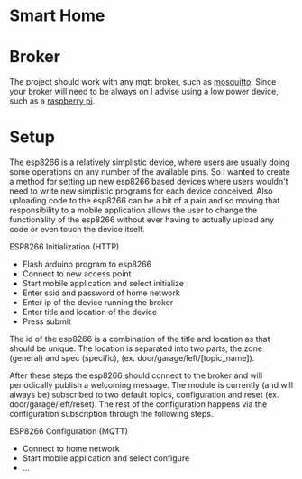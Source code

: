 # Smart Home

# Broker
The project should work with any mqtt broker, such as [mosquitto](https://mosquitto.org/). Since your broker will need to be always on I advise using a low power device, such as a [raspberry pi](http://www.switchdoc.com/2016/02/tutorial-installing-and-testing-mosquitto-mqtt-on-raspberry-pi/).

# Setup
The esp8266 is a relatively simplistic device, where users are usually doing some operations on any number of the available pins. So I wanted to create a method for setting up new esp8266 based devices where users wouldn't need to write new simplistic programs for each device conceived. Also uploading code to the esp8266 can be a bit of a pain and so moving that responsibility to a mobile application allows the user to change the functionality of the esp8266 without ever having to actually upload any code or even touch the device itself.

ESP8266 Initialization (HTTP)
- Flash arduino program to esp8266
- Connect to new access point
- Start mobile application and select initialize
- Enter ssid and password of home network
- Enter ip of the device running the broker
- Enter title and location of the device
- Press submit

The id of the esp8266 is a combination of the title and location as that should be unique. The location is separated into two parts, the zone (general) and spec (specific), (ex. door/garage/left/[topic_name]).

After these steps the esp8266 should connect to the broker and will periodically publish a welcoming message. The module is currently (and will always be) subscribed to two default topics, configuration and reset (ex. door/garage/left/reset). The rest of the configuration happens via the configuration subscription through the following steps.

ESP8266 Configuration (MQTT)
- Connect to home network
- Start mobile application and select configure
- ...
